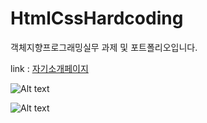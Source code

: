 # HtmlCssHardcoding

객체지향프로그래밍실무 과제 및 포트폴리오입니다.

link : [자기소개페이지](https://introducerhw.netlify.app/)


![Alt text](/path/to/img.jpg "Optional title")



![Alt text](/path/to/img.jpg "Optional title")



[자기소개페이지]: https://fbgkdn2484.github.io/HtmlCssHardcoding/ "my site"


